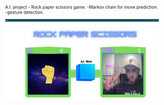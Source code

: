 A.I. project - Rock paper scissors game.
-Markov chain for move prediction.
-gesture detection.

![](/rps.png)
